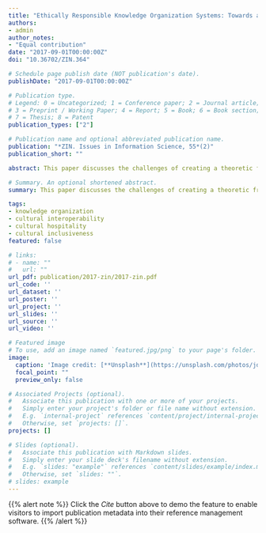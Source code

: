 ```yaml
---
title: "Ethically Responsible Knowledge Organization Systems: Towards an Intercultural User Interface"
authors:
- admin
author_notes:
- "Equal contribution"
date: "2017-09-01T00:00:00Z"
doi: "10.36702/ZIN.364"

# Schedule page publish date (NOT publication's date).
publishDate: "2017-09-01T00:00:00Z"

# Publication type.
# Legend: 0 = Uncategorized; 1 = Conference paper; 2 = Journal article;
# 3 = Preprint / Working Paper; 4 = Report; 5 = Book; 6 = Book section;
# 7 = Thesis; 8 = Patent
publication_types: ["2"]

# Publication name and optional abbreviated publication name.
publication: "*ZIN. Issues in Information Science, 55*(2)"
publication_short: ""

abstract: This paper discusses the challenges of creating a theoretic framework within the context of an intercultural and ethically responsible knowledge organization system (KOS). First, the paper explores ethical and societal concerns linked to the development of KOS. Second, it illustrates a way to tackle this ethical factor by proposing an applicable architecture for intercultural interfaces which respects cultural diversity on a global scale. The author emphasizes the importance of opening up the notion of cultural inclusiveness, to weigh not only linguistic diversity but also other cultural and social aspects, such as geography, religious affiliations, tradition, historical elements, ethnic. This kind of approach should be attentive to intersectionality and cultural interoperability.

# Summary. An optional shortened abstract.
summary: This paper discusses the challenges of creating a theoretic framework within the context of an intercultural and ethically responsible knowledge organization system (KOS).

tags:
- knowledge organization
- cultural interoperability
- cultural hospitality
- cultural inclusiveness
featured: false

# links:
# - name: ""
#   url: ""
url_pdf: publication/2017-zin/2017-zin.pdf
url_code: ''
url_dataset: ''
url_poster: ''
url_project: ''
url_slides: ''
url_source: ''
url_video: ''

# Featured image
# To use, add an image named `featured.jpg/png` to your page's folder. 
image:
  caption: 'Image credit: [**Unsplash**](https://unsplash.com/photos/jdD8gXaTZsc)'
  focal_point: ""
  preview_only: false

# Associated Projects (optional).
#   Associate this publication with one or more of your projects.
#   Simply enter your project's folder or file name without extension.
#   E.g. `internal-project` references `content/project/internal-project/index.md`.
#   Otherwise, set `projects: []`.
projects: []

# Slides (optional).
#   Associate this publication with Markdown slides.
#   Simply enter your slide deck's filename without extension.
#   E.g. `slides: "example"` references `content/slides/example/index.md`.
#   Otherwise, set `slides: ""`.
# slides: example
---
```


{{% alert note %}}
Click the *Cite* button above to demo the feature to enable visitors to import publication metadata into their reference management software.
{{% /alert %}}
